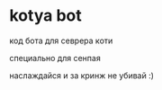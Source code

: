 # kotya bot

код бота для севрера коти

специально для сенпая


наслаждайся и за кринж не убивай :)
